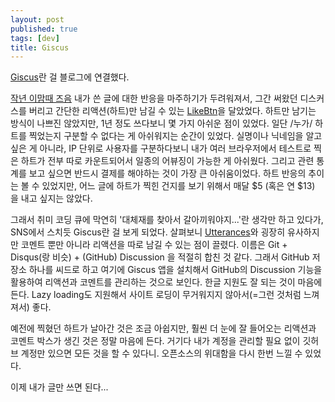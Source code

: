 ```yaml
---
layout: post
published: true
tags: [dev]
title: Giscus
---
```


 [Giscus](https://giscus.app/ko)란 걸 블로그에 연결했다.

 [작년 이맘때 즈음](fear-to-write) 내가 쓴 글에 대한 반응을 마주하기가 두려워져서, 그간 써왔던
 디스커스를 버리고 간단한 리액션(하트)만 남길 수 있는 [LikeBtn](https://likebtn.com/en/)을 달았었다. 하트만
 남기는 방식이 나쁘진 않았지만, 1년 정도 쓰다보니 몇 가지 아쉬운 점이 있었다.
 일단 /누가/ 하트를 찍었는지 구분할 수 없다는 게 아쉬워지는 순간이 있었다.
 실명이나 닉네임을 알고 싶은 게 아니라, IP 단위로 사용자를 구분하다보니 내가
 여러 브라우저에서 테스트로 찍은 하트가 전부 따로 카운트되어서 일종의 어뷰징이
 가능한 게 아쉬웠다. 그리고 관련 통계를 보고 싶으면 반드시 결제를 해야하는 것이
 가장 큰 아쉬움이었다. 하트 반응의 추이는 볼 수 있었지만, 어느 글에 하트가 찍힌
 건지를 보기 위해서 매달 \$5 (혹은 연 \$13) 을 내고 싶지는 않았다.

 그래서 취미 코딩 큐에 막연히 '대체재를 찾아서 갈아끼워야지...'란 생각만 하고
 있다가, SNS에서 스치듯 Giscus란 걸 보게 되었다. 살펴보니 [Utterances](https://utteranc.es/)와 굉장히
 유사하지만 코멘트 뿐만 아니라 리액션을 따로 남길 수 있는 점이 끌렸다. 이름은
 Git + Disqus(랑 비슷) + (GitHub) Discussion 을 적절히 합친 것 같다. 그래서
 GitHub 저장소 하나를 씨드로 하고 여기에 Giscus 앱을 설치해서 GitHub의
 Discussion 기능을 활용하여 리액션과 코멘트를 관리하는 것으로 보인다. 한글
 지원도 잘 되는 것이 마음에 든다. Lazy loading도 지원해서 사이트 로딩이
 무거워지지 않아서(=그런 것처럼 느껴져서) 좋다.

 예전에 찍혔던 하트가 날아간 것은 조금 아쉽지만, 훨씬 더 눈에 잘 들어오는
 리액션과 코멘트 박스가 생긴 것은 정말 마음에 든다. 거기다 내가 계정을 관리할
 필요 없이 깃허브 계정만 있으면 모든 것을 할 수 있다니. 오픈소스의 위대함을 다시
 한번 느낄 수 있었다.

 이제 내가 글만 쓰면 된다...


